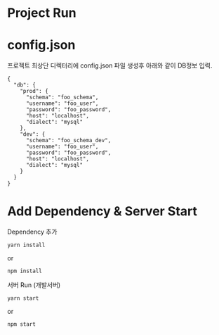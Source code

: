 Project Run
=============

# config.json

프로젝트 최상단 디렉터리에 config.json 파일 생성후 아래와 같이 DB정보 입력.
```
{
  "db": {
    "prod": {
      "schema": "foo_schema",
      "username": "foo_user",
      "password": "foo_password",
      "host": "localhost",
      "dialect": "mysql"
    },
    "dev": {
      "schema": "foo_schema_dev",
      "username": "foo_user",
      "password": "foo_password",
      "host": "localhost",
      "dialect": "mysql"
    }
  }
}
```

# Add Dependency & Server Start

Dependency 추가

```
yarn install
``` 
or 
```
npm install 
```

서버 Run (개발서버)
```
yarn start 
```
or 
```
npm start 
```
